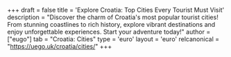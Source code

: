 +++
draft = false
title = 'Explore Croatia: Top Cities Every Tourist Must Visit'
description = "Discover the charm of Croatia's most popular tourist cities! From stunning coastlines to rich history, explore vibrant destinations and enjoy unforgettable experiences. Start your adventure today!"
author = ["eugo"]
tab = "Croatia: Cities"
type = 'euro'
layout = 'euro'
relcanonical = "https://uego.uk/croatia/cities/"
+++
